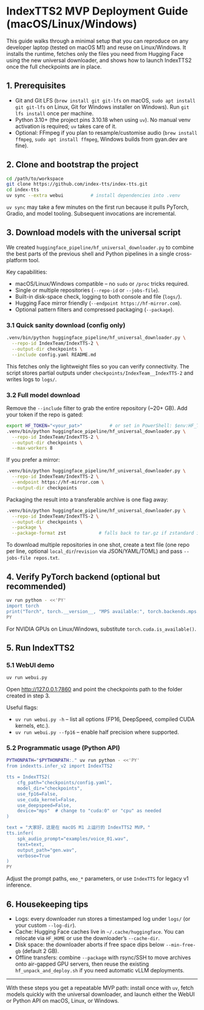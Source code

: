 # IndexTTS2 MVP Deployment Guide (macOS/Linux/Windows)

This guide walks through a minimal setup that you can reproduce on any developer laptop (tested on macOS M1) and reuse on Linux/Windows. It installs the runtime, fetches only the files you need from Hugging Face using the new universal downloader, and shows how to launch IndexTTS2 once the full checkpoints are in place.

## 1. Prerequisites

- Git and Git LFS (`brew install git git-lfs` on macOS, `sudo apt install git git-lfs` on Linux, Git for Windows installer on Windows). Run `git lfs install` once per machine.
- Python 3.10+ (the project pins 3.10.18 when using `uv`). No manual venv activation is required; `uv` takes care of it.
- Optional: FFmpeg if you plan to resample/customise audio (`brew install ffmpeg`, `sudo apt install ffmpeg`, Windows builds from gyan.dev are fine).

## 2. Clone and bootstrap the project

```bash
cd /path/to/workspace
git clone https://github.com/index-tts/index-tts.git
cd index-tts
uv sync --extra webui          # install dependencies into .venv
```

`uv sync` may take a few minutes on the first run because it pulls PyTorch, Gradio, and model tooling. Subsequent invocations are incremental.

## 3. Download models with the universal script

We created `huggingface_pipeline/hf_universal_downloader.py` to combine the best parts of the previous shell and Python pipelines in a single cross-platform tool.

Key capabilities:
- macOS/Linux/Windows compatible – no `sudo` or `/proc` tricks required.
- Single or multiple repositories (`--repo-id` or `--jobs-file`).
- Built-in disk-space check, logging to both console and file (`logs/`).
- Hugging Face mirror friendly (`--endpoint https://hf-mirror.com`).
- Optional pattern filters and compressed packaging (`--package`).

### 3.1 Quick sanity download (config only)

```bash
.venv/bin/python huggingface_pipeline/hf_universal_downloader.py \
  --repo-id IndexTeam/IndexTTS-2 \
  --output-dir checkpoints \
  --include config.yaml README.md
```

This fetches only the lightweight files so you can verify connectivity. The script stores partial outputs under `checkpoints/IndexTeam__IndexTTS-2` and writes logs to `logs/`.

### 3.2 Full model download

Remove the `--include` filter to grab the entire repository (~20+ GB). Add your token if the repo is gated:

```bash
export HF_TOKEN="<your_pat>"          # or set in PowerShell: $env:HF_TOKEN="..."
.venv/bin/python huggingface_pipeline/hf_universal_downloader.py \
  --repo-id IndexTeam/IndexTTS-2 \
  --output-dir checkpoints \
  --max-workers 8
```

If you prefer a mirror:

```bash
.venv/bin/python huggingface_pipeline/hf_universal_downloader.py \
  --repo-id IndexTeam/IndexTTS-2 \
  --endpoint https://hf-mirror.com \
  --output-dir checkpoints
```

Packaging the result into a transferable archive is one flag away:

```bash
.venv/bin/python huggingface_pipeline/hf_universal_downloader.py \
  --repo-id IndexTeam/IndexTTS-2 \
  --output-dir checkpoints \
  --package \
  --package-format zst            # falls back to tar.gz if zstandard is missing
```

To download multiple repositories in one shot, create a text file (one repo per line, optional `local_dir`/`revision` via JSON/YAML/TOML) and pass `--jobs-file repos.txt`.

## 4. Verify PyTorch backend (optional but recommended)

```bash
uv run python - <<'PY'
import torch
print("Torch", torch.__version__, "MPS available:", torch.backends.mps.is_available())
PY
```

For NVIDIA GPUs on Linux/Windows, substitute `torch.cuda.is_available()`.

## 5. Run IndexTTS2

### 5.1 WebUI demo

```bash
uv run webui.py
```
Open http://127.0.0.1:7860 and point the checkpoints path to the folder created in step 3.

Useful flags:
- `uv run webui.py -h` – list all options (FP16, DeepSpeed, compiled CUDA kernels, etc.).
- `uv run webui.py --fp16` – enable half precision where supported.

### 5.2 Programmatic usage (Python API)

```bash
PYTHONPATH="$PYTHONPATH:." uv run python - <<'PY'
from indextts.infer_v2 import IndexTTS2

tts = IndexTTS2(
    cfg_path="checkpoints/config.yaml",
    model_dir="checkpoints",
    use_fp16=False,
    use_cuda_kernel=False,
    use_deepspeed=False,
    device="mps"  # change to "cuda:0" or "cpu" as needed
)

text = "大家好，这是在 macOS M1 上运行的 IndexTTS2 MVP。"
tts.infer(
    spk_audio_prompt="examples/voice_01.wav",
    text=text,
    output_path="gen.wav",
    verbose=True
)
PY
```

Adjust the prompt paths, `emo_*` parameters, or use `IndexTTS` for legacy v1 inference.

## 6. Housekeeping tips

- Logs: every downloader run stores a timestamped log under `logs/` (or your custom `--log-dir`).
- Cache: Hugging Face caches live in `~/.cache/huggingface`. You can relocate via `HF_HOME` or use the downloader’s `--cache-dir`.
- Disk space: the downloader aborts if free space dips below `--min-free-gb` (default 2 GB).
- Offline transfers: combine `--package` with rsync/SSH to move archives onto air-gapped GPU servers, then reuse the existing `hf_unpack_and_deploy.sh` if you need automatic vLLM deployments.

---

With these steps you get a repeatable MVP path: install once with `uv`, fetch models quickly with the universal downloader, and launch either the WebUI or Python API on macOS, Linux, or Windows.
